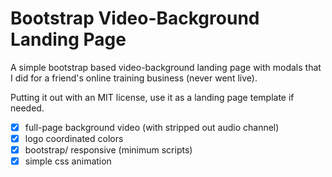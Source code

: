 # Bootstrap Video-Background Landing Page
A simple bootstrap based video-background landing page with modals that I did for a friend's online training business (never went live). 

Putting it out with an MIT license, use it as a landing page template if needed.

- [x] full-page background video (with stripped out audio channel)
- [x] logo coordinated colors
- [x] bootstrap/ responsive (minimum scripts)
- [x] simple css animation

